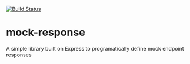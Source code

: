 [![Build Status](https://travis-ci.org/jamesmckenzie/mock-response.svg?branch=master)](https://travis-ci.org/jamesmckenzie/mock-response)

# mock-response
A simple library built on Express to programatically define mock endpoint responses
